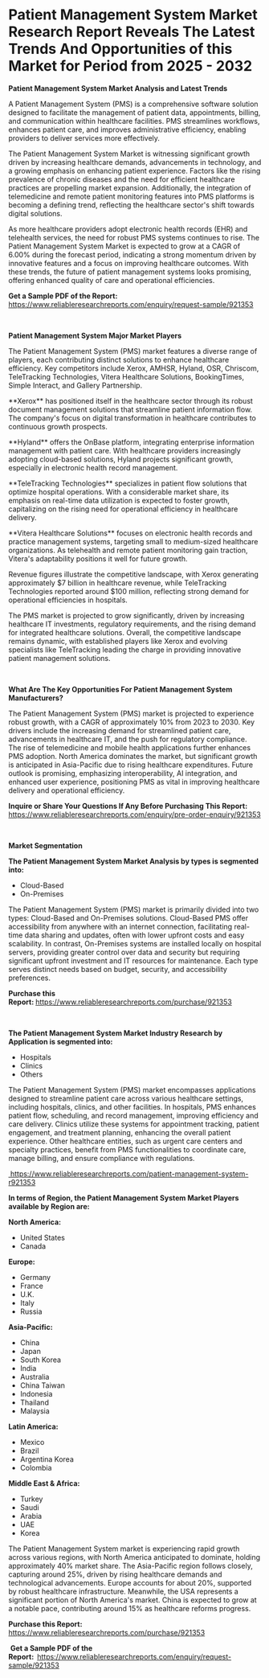 <p><h1>Patient Management System Market Research Report Reveals The Latest Trends And Opportunities of this Market for Period from 2025 - 2032</h1></p><p><strong>Patient Management System Market Analysis and Latest Trends</strong></p>
<p><p>A Patient Management System (PMS) is a comprehensive software solution designed to facilitate the management of patient data, appointments, billing, and communication within healthcare facilities. PMS streamlines workflows, enhances patient care, and improves administrative efficiency, enabling providers to deliver services more effectively.</p><p>The Patient Management System Market is witnessing significant growth driven by increasing healthcare demands, advancements in technology, and a growing emphasis on enhancing patient experience. Factors like the rising prevalence of chronic diseases and the need for efficient healthcare practices are propelling market expansion. Additionally, the integration of telemedicine and remote patient monitoring features into PMS platforms is becoming a defining trend, reflecting the healthcare sector's shift towards digital solutions.</p><p>As more healthcare providers adopt electronic health records (EHR) and telehealth services, the need for robust PMS systems continues to rise. The Patient Management System Market is expected to grow at a CAGR of 6.00% during the forecast period, indicating a strong momentum driven by innovative features and a focus on improving healthcare outcomes. With these trends, the future of patient management systems looks promising, offering enhanced quality of care and operational efficiencies.</p></p>
<p><strong>Get a Sample PDF of the Report:&nbsp;</strong> <a href="https://www.reliableresearchreports.com/enquiry/request-sample/921353?utm_campaign=3097&utm_medium=2&utm_source=Github&utm_content=ia&utm_term=16042025&utm_id=patient-management-system">https://www.reliableresearchreports.com/enquiry/request-sample/921353</a></p>
<p>&nbsp;</p>
<p><strong>Patient Management System Major Market Players</strong></p>
<p><p>The Patient Management System (PMS) market features a diverse range of players, each contributing distinct solutions to enhance healthcare efficiency. Key competitors include Xerox, AMHSR, Hyland, OSR, Chriscom, TeleTracking Technologies, Vitera Healthcare Solutions, BookingTimes, Simple Interact, and Gallery Partnership.</p><p>**Xerox** has positioned itself in the healthcare sector through its robust document management solutions that streamline patient information flow. The company's focus on digital transformation in healthcare contributes to continuous growth prospects.</p><p>**Hyland** offers the OnBase platform, integrating enterprise information management with patient care. With healthcare providers increasingly adopting cloud-based solutions, Hyland projects significant growth, especially in electronic health record management.</p><p>**TeleTracking Technologies** specializes in patient flow solutions that optimize hospital operations. With a considerable market share, its emphasis on real-time data utilization is expected to foster growth, capitalizing on the rising need for operational efficiency in healthcare delivery.</p><p>**Vitera Healthcare Solutions** focuses on electronic health records and practice management systems, targeting small to medium-sized healthcare organizations. As telehealth and remote patient monitoring gain traction, Vitera's adaptability positions it well for future growth.</p><p>Revenue figures illustrate the competitive landscape, with Xerox generating approximately $7 billion in healthcare revenue, while TeleTracking Technologies reported around $100 million, reflecting strong demand for operational efficiencies in hospitals.</p><p>The PMS market is projected to grow significantly, driven by increasing healthcare IT investments, regulatory requirements, and the rising demand for integrated healthcare solutions. Overall, the competitive landscape remains dynamic, with established players like Xerox and evolving specialists like TeleTracking leading the charge in providing innovative patient management solutions.</p></p>
<p>&nbsp;</p>
<p><strong>What Are The Key Opportunities For Patient Management System Manufacturers?</strong></p>
<p><p>The Patient Management System (PMS) market is projected to experience robust growth, with a CAGR of approximately 10% from 2023 to 2030. Key drivers include the increasing demand for streamlined patient care, advancements in healthcare IT, and the push for regulatory compliance. The rise of telemedicine and mobile health applications further enhances PMS adoption. North America dominates the market, but significant growth is anticipated in Asia-Pacific due to rising healthcare expenditures. Future outlook is promising, emphasizing interoperability, AI integration, and enhanced user experience, positioning PMS as vital in improving healthcare delivery and operational efficiency.</p></p>
<p><strong>Inquire or Share Your Questions If Any Before Purchasing This Report:</strong> <a href="https://www.reliableresearchreports.com/enquiry/pre-order-enquiry/921353?utm_campaign=3097&utm_medium=2&utm_source=Github&utm_content=ia&utm_term=16042025&utm_id=patient-management-system">https://www.reliableresearchreports.com/enquiry/pre-order-enquiry/921353</a></p>
<p>&nbsp;</p>
<p><strong>Market Segmentation</strong></p>
<p><strong>The Patient Management System Market Analysis by types is segmented into:</strong></p>
<p><ul><li>Cloud-Based</li><li>On-Premises</li></ul></p>
<p><p>The Patient Management System (PMS) market is primarily divided into two types: Cloud-Based and On-Premises solutions. Cloud-Based PMS offer accessibility from anywhere with an internet connection, facilitating real-time data sharing and updates, often with lower upfront costs and easy scalability. In contrast, On-Premises systems are installed locally on hospital servers, providing greater control over data and security but requiring significant upfront investment and IT resources for maintenance. Each type serves distinct needs based on budget, security, and accessibility preferences.</p></p>
<p><strong>Purchase this Report:&nbsp;</strong><a href="https://www.reliableresearchreports.com/purchase/921353?utm_campaign=3097&utm_medium=2&utm_source=Github&utm_content=ia&utm_term=16042025&utm_id=patient-management-system">https://www.reliableresearchreports.com/purchase/921353</a></p>
<p>&nbsp;</p>
<p><strong>The Patient Management System Market Industry Research by Application is segmented into:</strong></p>
<p><ul><li>Hospitals</li><li>Clinics</li><li>Others</li></ul></p>
<p><p>The Patient Management System (PMS) market encompasses applications designed to streamline patient care across various healthcare settings, including hospitals, clinics, and other facilities. In hospitals, PMS enhances patient flow, scheduling, and record management, improving efficiency and care delivery. Clinics utilize these systems for appointment tracking, patient engagement, and treatment planning, enhancing the overall patient experience. Other healthcare entities, such as urgent care centers and specialty practices, benefit from PMS functionalities to coordinate care, manage billing, and ensure compliance with regulations.</p></p>
<p><a href="https://www.reliableresearchreports.com/patient-management-system-r921353?utm_campaign=3097&utm_medium=2&utm_source=Github&utm_content=ia&utm_term=16042025&utm_id=patient-management-system">&nbsp;https://www.reliableresearchreports.com/patient-management-system-r921353</a></p>
<p><strong>In terms of Region, the Patient Management System Market Players available by Region are:</strong></p>
<p>
    <p> <strong> North America: </strong>
        <ul>
            <li>United States</li>
            <li>Canada</li>
        </ul>
        </p> 
    <p> <strong> Europe: </strong>
        <ul>
            <li>Germany</li>
            <li>France</li>
            <li>U.K.</li>
            <li>Italy</li>
            <li>Russia</li>
        </ul>
        </p> 
    <p> <strong> Asia-Pacific: </strong>
        <ul>
            <li>China</li>
            <li>Japan</li>
            <li>South Korea</li>
            <li>India</li>
            <li>Australia</li>
            <li>China Taiwan</li>
            <li>Indonesia</li>
            <li>Thailand</li>
            <li>Malaysia</li>
        </ul>
        </p> 
    <p> <strong> Latin America: </strong>
        <ul>
            <li>Mexico</li>
            <li>Brazil</li>
            <li>Argentina Korea</li>
            <li>Colombia</li>
        </ul>
        </p> 
    <p> <strong> Middle East & Africa: </strong>
        <ul>
            <li>Turkey</li>
            <li>Saudi</li>
            <li>Arabia</li>
            <li>UAE</li>
            <li>Korea</li>
        </ul>
    </p>
    </p>
<p><p>The Patient Management System market is experiencing rapid growth across various regions, with North America anticipated to dominate, holding approximately 40% market share. The Asia-Pacific region follows closely, capturing around 25%, driven by rising healthcare demands and technological advancements. Europe accounts for about 20%, supported by robust healthcare infrastructure. Meanwhile, the USA represents a significant portion of North America's market. China is expected to grow at a notable pace, contributing around 15% as healthcare reforms progress.</p></p>
<p><strong>Purchase this Report: </strong><a href="https://www.reliableresearchreports.com/purchase/921353?utm_campaign=3097&utm_medium=2&utm_source=Github&utm_content=ia&utm_term=16042025&utm_id=patient-management-system">https://www.reliableresearchreports.com/purchase/921353</a></p>
<p>&nbsp;<strong>Get a Sample PDF of the Report:&nbsp;&nbsp;</strong><a href="https://www.reliableresearchreports.com/enquiry/request-sample/921353?utm_campaign=3097&utm_medium=2&utm_source=Github&utm_content=ia&utm_term=16042025&utm_id=patient-management-system">https://www.reliableresearchreports.com/enquiry/request-sample/921353</a></p>
<p><strong></strong></p>
<p><p></p><p></p><p></p></p>